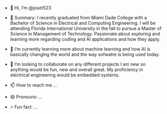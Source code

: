 - 👋 Hi, I’m @joset523
- 👀 Summary:
  I recently graduated from Miami Dade College with a Bachelor of Science in Electrical and Computing Engineering. I will be attending Florida International University in the fall to pursue a Master of Science in Management of Technology. Passionate about exploring and learning more regarding coding and AI applications and how they apply.
   
- 🌱 I’m currently learning more about machine learning and how AI is basically changing the world and the way sofwatre is being used today.
- 💞️ I’m looking to collaborate on any different projects I am new so anything would be fun, new and overall great. My proficiency in electrical engineering would be embedded systems. 
- 📫 How to reach me ...
- 😄 Pronouns: ...
- ⚡ Fun fact: ...

<!---
joset523/joset523 is a ✨ special ✨ repository because its `README.md` (this file) appears on your GitHub profile.
You can click the Preview link to take a look at your changes.
--->
